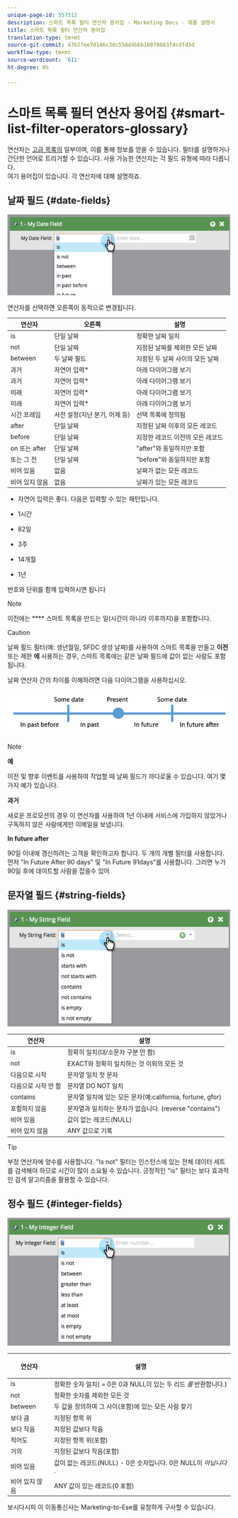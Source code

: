```yaml
---
unique-page-id: 557312
description: 스마트 목록 필터 연산자 용어집 - Marketing Docs - 제품 설명서
title: 스마트 목록 필터 연산자 용어집
translation-type: tm+mt
source-git-commit: 47b2fee7d146c3dc558d4bbb10070683f4cdfd3d
workflow-type: tm+mt
source-wordcount: '611'
ht-degree: 0%

---
```



# 스마트 목록 필터 연산자 용어집 {#smart-list-filter-operators-glossary}

연산자는 [고급 목록의](http://docs.marketo.com/display/docs/smart+lists+and+static+lists) 일부이며, 이를 통해 정보를 얻을 수 있습니다. 필터를 설명하거나 간단한 언어로 트리거할 수 있습니다. 사용 가능한 연산자는 각 필드 유형에 따라 다릅니다.\
여기 용어집이 있습니다. 각 연산자에 대해 설명하죠.

## 날짜 필드 {#date-fields}

![](assets/image2014-9-10-17-3a15-3a47.png)

연산자를 선택하면 오른쪽이 동적으로 변경됩니다.

| 연산자 | 오른쪽 | 설명 |
|---|---|---|
| is | 단일 날짜 | 정확한 날짜 일치 |
| not | 단일 날짜 | 지정된 날짜를 제외한 모든 날짜 |
| between | 두 날짜 필드 | 지정된 두 날짜 사이의 모든 날짜 |
| 과거 | 자연어 입력* | 아래 다이어그램 보기 |
| 과거 | 자연어 입력* | 아래 다이어그램 보기 |
| 미래 | 자연어 입력* | 아래 다이어그램 보기 |
| 미래 | 자연어 입력* | 아래 다이어그램 보기 |
| 시간 프레임 | 사전 설정(지난 분기, 어제 등) | 선택 목록에 정의됨 |
| after | 단일 날짜 | 지정된 날짜 이후의 모든 레코드 |
| before | 단일 날짜 | 지정한 레코드 이전의 모든 레코드 |
| on 또는 after | 단일 날짜 | &quot;after&quot;와 동일하지만 포함 |
| 또는 그 전 | 단일 날짜 | &quot;before&quot;와 동일하지만 포함 |
| 비어 있음 | 없음 | 날짜가 없는 모든 레코드 |
| 비어 있지 않음 | 없음 | 날짜가 있는 모든 레코드 |

* 자연어 입력은 좋다. 다음은 입력할 수 있는 패턴입니다.

* 1시간
* 82일
* 3주
* 14개월
* 1년

번호와 단위를 함께 입력하시면 됩니다

>[!NOTE]
>
>이전에는 **** 스마트 목록을 만드는 일(시간이 아니라 이후까지)을 포함합니다.

>[!CAUTION]
>
>날짜 필드 필터(예: 생년월일, SFDC 생성 날짜)를 사용하여 스마트 목록을 만들고 **이전** 또는 제한 **에** 사용하는 경우, 스마트 목록에는 같은 날짜 필드에 값이 없는 사람도 포함됩니다.

날짜 연산자 간의 차이를 이해하려면 다음 다이어그램을 사용하십시오.

![](assets/image2014-9-10-17-3a15-3a58.png)

>[!NOTE]
>
>**예**
>
>이전 및 향후 이벤트를 사용하여 작업할 때 날짜 필드가 까다로울 수 있습니다. 여기 몇 가지 예가 있습니다.
>
>**과거**
>
>새로운 프로모션의 경우 이 연산자를 사용하여 1년 이내에 서비스에 가입하지 않았거나 구독하지 않은 사람에게만 이메일을 보냅니다.
>
>**In future after**
>
>90일 이내에 갱신하려는 고객을 확인하고자 합니다. 두 개의 개별 필터를 사용합니다. 먼저 &quot;In Future After 90 days&quot; 및 &quot;In Future 91days&quot;를 사용합니다. 그러면 누가 90일 후에 데이트할 사람을 잡을수 있어

## 문자열 필드 {#string-fields}

![](assets/image2014-9-10-17-3a16-3a6.png)

| 연산자 | 설명 |
|---|---|
| is | 정확히 일치(대/소문자 구분 안 함) |
| not | EXACT와 정확히 일치하는 것 이외의 모든 것 |
| 다음으로 시작 | 문자열 일치 첫 문자 |
| 다음으로 시작 안 함 | 문자열 DO NOT 일치 |
| contains | 문자열 일치에 있는 모든 문자(예:california, fortune, gfor) |
| 포함하지 않음 | 문자열과 일치하는 문자가 없습니다. (reverse &quot;contains&quot;) |
| 비어 있음 | 값이 없는 레코드(NULL) |
| 비어 있지 않음 | ANY 값으로 기록 |

>[!TIP]
>
>부정 연산자에 양수를 사용합니다. &quot;Is not&quot; 필터는 인스턴스에 있는 전체 데이터 세트를 검색해야 하므로 시간이 많이 소요될 수 있습니다. 긍정적인 &quot;is&quot; 필터는 보다 효과적인 검색 알고리즘을 활용할 수 있습니다.

## 정수 필드 {#integer-fields}

![](assets/image2014-9-10-17-3a16-3a14.png)

<table> 
 <thead> 
  <tr> 
   <th colspan="1" rowspan="1">연산자</th> 
   <th colspan="1" rowspan="1"><p>설명</p></th> 
  </tr> 
 </thead> 
 <tbody> 
  <tr> 
   <td colspan="1" rowspan="1">is</td> 
   <td colspan="1" rowspan="1">정확한 숫자 일치( = 0은 0과 NULL이 있는 두 리드 <em>를</em> 반환합니다.)</td> 
  </tr> 
  <tr> 
   <td colspan="1" rowspan="1">not</td> 
   <td colspan="1" rowspan="1">정확한 숫자를 제외한 모든 것</td> 
  </tr> 
  <tr> 
   <td colspan="1" rowspan="1">between</td> 
   <td colspan="1" rowspan="1">두 값을 정의하여 그 사이(포함)에 있는 모든 사람 찾기</td> 
  </tr> 
  <tr> 
   <td colspan="1" rowspan="1">보다 큼</td> 
   <td colspan="1" rowspan="1">지정된 항목 위</td> 
  </tr> 
  <tr> 
   <td colspan="1" rowspan="1">보다 작음</td> 
   <td colspan="1" rowspan="1">지정된 값보다 작음</td> 
  </tr> 
  <tr> 
   <td colspan="1" rowspan="1">적어도</td> 
   <td colspan="1" rowspan="1">지정된 항목 위(포함)</td> 
  </tr> 
  <tr> 
   <td colspan="1" rowspan="1">거의</td> 
   <td colspan="1" rowspan="1">지정된 값보다 작음(포함)</td> 
  </tr> 
  <tr> 
   <td colspan="1" rowspan="1">비어 있음</td> 
   <td colspan="1" rowspan="1">값이 없는 레코드(NULL) - 0은 숫자입니다. 0은 NULL이 <em>아닙니다</em> .</td> 
  </tr> 
  <tr> 
   <td colspan="1" rowspan="1">비어 있지 않음</td> 
   <td colspan="1" rowspan="1">ANY 값이 있는 레코드(0 포함)</td> 
  </tr> 
 </tbody> 
</table>

보시다시피 이 이동통신사는 Marketing-to-Ese를 유창하게 구사할 수 있습니다.
